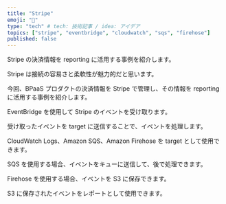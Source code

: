 ```yaml
---
title: "Stripe"
emoji: "📃"
type: "tech" # tech: 技術記事 / idea: アイデア
topics: ["stripe", "eventbridge", "cloudwatch", "sqs", "firehose"]
published: false
---
```


Stripe の決済情報を reporting に活用する事例を紹介します。

Stripe は接続の容易さと柔軟性が魅力的だと思います。

今回、BPaaS プロダクトの決済情報を Stripe で管理し、その情報を reporting に活用する事例を紹介します。

EventBridge を使用して Stripe のイベントを受け取ります。

受け取ったイベントを target に送信することで、イベントを処理します。

CloudWatch Logs、Amazon SQS、Amazon Firehose を target として使用できます。

SQS を使用する場合、イベントをキューに送信して、後で処理できます。

Firehose を使用する場合、イベントを S3 に保存できます。

S3 に保存されたイベントをレポートとして使用できます。

